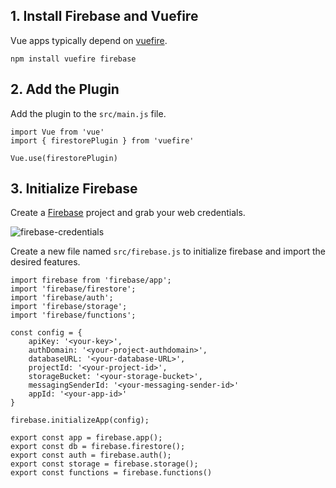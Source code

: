 ## 1. Install Firebase and Vuefire

Vue apps typically depend on [vuefire](https://github.com/angular/angularfire2). 

```
npm install vuefire firebase
```

## 2. Add the Plugin

Add the plugin to the `src/main.js` file. 

```
import Vue from 'vue'
import { firestorePlugin } from 'vuefire'

Vue.use(firestorePlugin)
```

## 3. Initialize Firebase

Create a [Firebase](https://firebase.google.com/) project and grab your web credentials. 

![firebase-credentials](https://firebasestorage.googleapis.com/v0/b/fireship-lessons.appspot.com/o/add-app.PNG?alt=media&token=b31bcba9-4493-44de-9f21-0b60d05caee5)

Create a new file named `src/firebase.js` to initialize firebase and import the desired features. 

```
import firebase from 'firebase/app';
import 'firebase/firestore';
import 'firebase/auth';
import 'firebase/storage';
import 'firebase/functions';

const config = {
    apiKey: '<your-key>',
    authDomain: '<your-project-authdomain>',
    databaseURL: '<your-database-URL>',
    projectId: '<your-project-id>',
    storageBucket: '<your-storage-bucket>',
    messagingSenderId: '<your-messaging-sender-id>'
    appId: '<your-app-id>'
}

firebase.initializeApp(config);

export const app = firebase.app();
export const db = firebase.firestore();
export const auth = firebase.auth();
export const storage = firebase.storage();
export const functions = firebase.functions()
```
